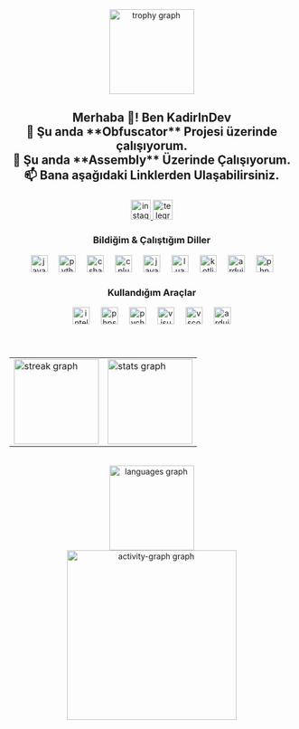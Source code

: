 <div align="center">
  <img src="https://github-profile-trophy.vercel.app?username=KadirInDev&theme=radical&column=-1&row=1&margin-w=8&margin-h=8&no-bg=false&no-frame=true&order=4" height="150" alt="trophy graph" />
</div>

###

<h2 align="center">Merhaba 👋! Ben KadirInDev<br>🔭 Şu anda **Obfuscator** Projesi üzerinde çalışıyorum.<br>🌱 Şu anda **Assembly** Üzerinde Çalışıyorum.<br>📫 Bana aşağıdaki Linklerden Ulaşabilirsiniz.</h2>

###

<div align="center">
  <a href="https://www.instagram.com/kadir.wxf/" target="_blank">
    <img src="https://img.shields.io/static/v1?message=%C4%B0g&logo=instagram&label=&color=E4405F&logoColor=white&labelColor=&style=for-the-badge" height="35" alt="instagram logo" />
  </a>
  <a href="https://t.me/Frtyy9" target="_blank">
    <img src="https://img.shields.io/static/v1?message=Tg&logo=telegram&label=&color=2CA5E0&logoColor=white&labelColor=&style=for-the-badge" height="35" alt="telegram logo" />
  </a>
</div>

###

<h3 align="center">Bildiğim & Çalıştığım Diller</h3>
<div align="center">
  <img src="https://cdn.jsdelivr.net/gh/devicons/devicon/icons/javascript/javascript-original.svg" height="30" alt="javascript logo" />
  <img width="12" />
  <img src="https://cdn.jsdelivr.net/gh/devicons/devicon/icons/python/python-original.svg" height="30" alt="python logo" />
  <img width="12" />
  <img src="https://cdn.jsdelivr.net/gh/devicons/devicon/icons/csharp/csharp-original.svg" height="30" alt="csharp logo" />
  <img width="12" />
  <img src="https://cdn.jsdelivr.net/gh/devicons/devicon/icons/cplusplus/cplusplus-original.svg" height="30" alt="cplusplus logo" />
  <img width="12" />
  <img src="https://cdn.jsdelivr.net/gh/devicons/devicon/icons/java/java-original.svg" height="30" alt="java logo" />
  <img width="12" />
  <img src="https://cdn.jsdelivr.net/gh/devicons/devicon/icons/lua/lua-original.svg" height="30" alt="lua logo" />
  <img width="12" />
  <img src="https://cdn.jsdelivr.net/gh/devicons/devicon/icons/kotlin/kotlin-original.svg" height="30" alt="kotlin logo" />
  <img width="12" />
  <img src="https://cdn.jsdelivr.net/gh/devicons/devicon/icons/arduino/arduino-original.svg" height="30" alt="arduino logo" />
  <img width="12" />
  <img src="https://cdn.jsdelivr.net/gh/devicons/devicon/icons/php/php-original.svg" height="30" alt="php logo" />
</div>

###

<h3 align="center">Kullandığım Araçlar</h3>
<div align="center">
  <img src="https://cdn.jsdelivr.net/gh/devicons/devicon/icons/intellij/intellij-original.svg" height="30" alt="intellij logo" />
  <img width="12" />
  <img src="https://cdn.jsdelivr.net/gh/devicons/devicon/icons/phpstorm/phpstorm-original.svg" height="30" alt="phpstorm logo" />
  <img width="12" />
  <img src="https://cdn.jsdelivr.net/gh/devicons/devicon/icons/pycharm/pycharm-original.svg" height="30" alt="pycharm logo" />
  <img width="12" />
  <img src="https://cdn.jsdelivr.net/gh/devicons/devicon/icons/visualstudio/visualstudio-plain.svg" height="30" alt="visualstudio logo" />
  <img width="12" />
  <img src="https://cdn.jsdelivr.net/gh/devicons/devicon/icons/vscode/vscode-original.svg" height="30" alt="vscode logo" />
  <img width="12" />
  <img src="https://cdn.jsdelivr.net/gh/devicons/devicon/icons/arduino/arduino-original.svg" height="30" alt="arduino logo" />
</div>

###

<br clear="both">

<div align="center">
  <table>
    <tr>
      <td><img src="https://streak-stats.demolab.com?user=KadirInDev&locale=en&mode=daily&theme=rose_pine&hide_border=true&border_radius=5&date_format=j%20M%5B%20Y%5D&order=3" height="150" alt="streak graph" /></td>
      <td><img src="https://github-readme-stats.vercel.app/api?username=KadirInDev&hide_title=false&hide_rank=false&show_icons=true&include_all_commits=true&count_private=true&disable_animations=false&theme=rose_pine&locale=en&hide_border=true&order=1&custom_title=Github%20%C4%B0statiklerim;" height="150" alt="stats graph" /></td>
    </tr>
  </table>
  <br>
  <img src="https://github-readme-stats.vercel.app/api/top-langs?username=KadirInDev&locale=en&hide_title=false&layout=compact&card_width=320&langs_count=5&theme=rose_pine&hide_border=false&order=2&custom_title=Kullanma%20%C4%B0statisti%C4%9Fi" height="150" alt="languages graph" />
  <br>
  <img src="https://github-readme-activity-graph.vercel.app/graph?username=KadirInDev&radius=16&theme=high-contrast&area=true&order=5&hide_border=true&custom_title=Github%20Aktivite%20Grafi%C4%9Fi&hide_title=false" height="300" alt="activity-graph graph" />
</div>
